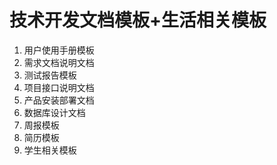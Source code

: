 # 技术开发文档模板+生活相关模板
1. 用户使用手册模板
2. 需求文档说明文档
3. 测试报告模板
4. 项目接口说明文档
5. 产品安装部署文档
6. 数据库设计文档
7. 周报模板
8. 简历模板
9. 学生相关模板
